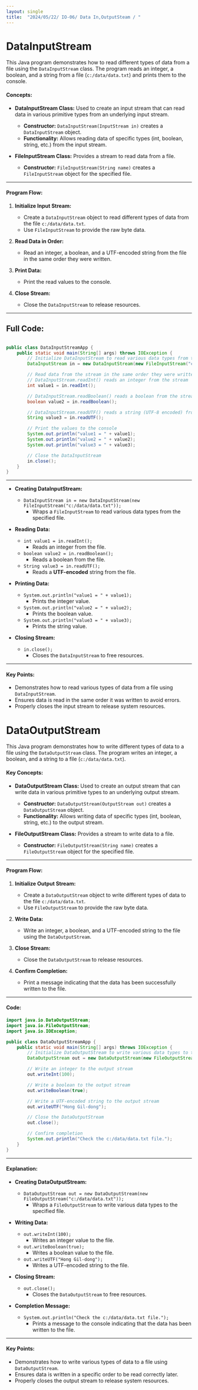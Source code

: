 ```yaml
---
layout: single
title:  "2024/05/22/ IO-06/ Data In,OutputSteam / "
---
```


# DataInputStream 

This Java program demonstrates how to read different types of data from a file using the `DataInputStream` class. The program reads an integer, a boolean, and a string from a file (`c:/data/data.txt`) and prints them to the console.

#### Concepts:
- **DataInputStream Class:** Used to create an input stream that can read data in various primitive types from an underlying input stream.
  - **Constructor:** `DataInputStream(InputStream in)` creates a `DataInputStream` object.
  - **Functionality:** Allows reading data of specific types (int, boolean, string, etc.) from the input stream.

- **FileInputStream Class:** Provides a stream to read data from a file.
  - **Constructor:** `FileInputStream(String name)` creates a `FileInputStream` object for the specified file.

---

#### Program Flow:
1. **Initialize Input Stream:**
   - Create a `DataInputStream` object to read different types of data from the file `c:/data/data.txt`.
   - Use `FileInputStream` to provide the raw byte data.

2. **Read Data in Order:**
   - Read an integer, a boolean, and a UTF-encoded string from the file in the same order they were written.

3. **Print Data:**
   - Print the read values to the console.

4. **Close Stream:**
   - Close the `DataInputStream` to release resources.

---

## Full Code:

```java

public class DataInputStreamApp {
    public static void main(String[] args) throws IOException {
        // Initialize DataInputStream to read various data types from the file
        DataInputStream in = new DataInputStream(new FileInputStream("c:/data/data.txt"));

        // Read data from the stream in the same order they were written
        // DataInputStream.readInt() reads an integer from the stream
        int value1 = in.readInt();

        // DataInputStream.readBoolean() reads a boolean from the stream
        boolean value2 = in.readBoolean();

        // DataInputStream.readUTF() reads a string (UTF-8 encoded) from the stream
        String value3 = in.readUTF();

        // Print the values to the console
        System.out.println("value1 = " + value1);
        System.out.println("value2 = " + value2);
        System.out.println("value3 = " + value3);

        // Close the DataInputStream
        in.close();
    }
}
```

---


- **Creating DataInputStream:**
  - `DataInputStream in = new DataInputStream(new FileInputStream("c:/data/data.txt"));`
    - Wraps a `FileInputStream` to read various data types from the specified file.

- **Reading Data:**
  - `int value1 = in.readInt();`
    - Reads an integer from the file.
  - `boolean value2 = in.readBoolean();`
    - Reads a boolean from the file.
  - `String value3 = in.readUTF();`
    - Reads a **UTF-encoded** string from the file.

- **Printing Data:**
  - `System.out.println("value1 = " + value1);`
    - Prints the integer value.
  - `System.out.println("value2 = " + value2);`
    - Prints the boolean value.
  - `System.out.println("value3 = " + value3);`
    - Prints the string value.

- **Closing Stream:**
  - `in.close();`
    - Closes the `DataInputStream` to free resources.

---

#### Key Points:
- Demonstrates how to read various types of data from a file using `DataInputStream`.
- Ensures data is read in the same order it was written to avoid errors.
- Properly closes the input stream to release system resources.

# DataOutputStream 


This Java program demonstrates how to write different types of data to a file using the `DataOutputStream` class. The program writes an integer, a boolean, and a string to a file (`c:/data/data.txt`).

#### Key Concepts:
- **DataOutputStream Class:** Used to create an output stream that can write data in various primitive types to an underlying output stream.
  - **Constructor:** `DataOutputStream(OutputStream out)` creates a `DataOutputStream` object.
  - **Functionality:** Allows writing data of specific types (int, boolean, string, etc.) to the output stream.

- **FileOutputStream Class:** Provides a stream to write data to a file.
  - **Constructor:** `FileOutputStream(String name)` creates a `FileOutputStream` object for the specified file.

---

#### Program Flow:
1. **Initialize Output Stream:**
   - Create a `DataOutputStream` object to write different types of data to the file `c:/data/data.txt`.
   - Use `FileOutputStream` to provide the raw byte data.

2. **Write Data:**
   - Write an integer, a boolean, and a UTF-encoded string to the file using the `DataOutputStream`.

3. **Close Stream:**
   - Close the `DataOutputStream` to release resources.

4. **Confirm Completion:**
   - Print a message indicating that the data has been successfully written to the file.

---

#### Code:

```java
import java.io.DataOutputStream;
import java.io.FileOutputStream;
import java.io.IOException;

public class DataOutputStreamApp {
    public static void main(String[] args) throws IOException {
        // Initialize DataOutputStream to write various data types to the file
        DataOutputStream out = new DataOutputStream(new FileOutputStream("c:/data/data.txt"));

        // Write an integer to the output stream
        out.writeInt(100);

        // Write a boolean to the output stream
        out.writeBoolean(true);

        // Write a UTF-encoded string to the output stream
        out.writeUTF("Hong Gil-dong");

        // Close the DataOutputStream
        out.close();

        // Confirm completion
        System.out.println("Check the c:/data/data.txt file.");
    }
}
```

---

#### Explanation:
- **Creating DataOutputStream:**
  - `DataOutputStream out = new DataOutputStream(new FileOutputStream("c:/data/data.txt"));`
    - Wraps a `FileOutputStream` to write various data types to the specified file.

- **Writing Data:**
  - `out.writeInt(100);`
    - Writes an integer value to the file.
  - `out.writeBoolean(true);`
    - Writes a boolean value to the file.
  - `out.writeUTF("Hong Gil-dong");`
    - Writes a UTF-encoded string to the file.

- **Closing Stream:**
  - `out.close();`
    - Closes the `DataOutputStream` to free resources.

- **Completion Message:**
  - `System.out.println("Check the c:/data/data.txt file.");`
    - Prints a message to the console indicating that the data has been written to the file.

---

#### Key Points:
- Demonstrates how to write various types of data to a file using `DataOutputStream`.
- Ensures data is written in a specific order to be read correctly later.
- Properly closes the output stream to release system resources.
